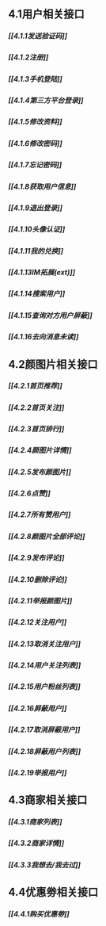 ## 4.1用户相关接口
##### [[4.1.1发送验证码]]
##### [[4.1.2注册]]
##### [[4.1.3手机登陆]]
##### [[4.1.4第三方平台登录]]
##### [[4.1.5修改资料]]
##### [[4.1.6修改密码]]
##### [[4.1.7忘记密码]]
##### [[4.1.8获取用户信息]]
##### [[4.1.9退出登录]]
##### [[4.1.10头像认证]]
##### [[4.1.11我的兑换]]
##### [[4.1.13IM拓展(ext)]]
##### [[4.1.14搜索用户]]
##### [[4.1.15查询对方用户屏蔽]]
##### [[4.1.16去向消息未读]]

## 4.2颜图片相关接口
##### [[4.2.1首页推荐]]
##### [[4.2.2首页关注]]
##### [[4.2.3首页排行]]
##### [[4.2.4颜图片详情]]
##### [[4.2.5发布颜图片]]
##### [[4.2.6点赞]]
##### [[4.2.7所有赞用户]]
##### [[4.2.8颜图片全部评论]]
##### [[4.2.9发布评论]]
##### [[4.2.10删除评论]]
##### [[4.2.11举报颜图片]]
##### [[4.2.12关注用户]]
##### [[4.2.13取消关注用户]]
##### [[4.2.14用户关注列表]]
##### [[4.2.15用户粉丝列表]]
##### [[4.2.16屏蔽用户]]
##### [[4.2.17取消屏蔽用户]]
##### [[4.2.18屏蔽用户列表]]
##### [[4.2.19举报用户]]

## 4.3商家相关接口
##### [[4.3.1商家列表]]
##### [[4.3.2商家详情]]
##### [[4.3.3我想去/我去过]]

## 4.4优惠劵相关接口
##### [[4.4.1购买优惠劵]]